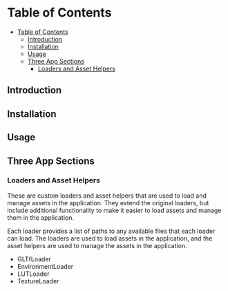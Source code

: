 # Table of Contents

- [Table of Contents](#table-of-contents)
  - [Introduction](#introduction)
  - [Installation](#installation)
  - [Usage](#usage)
  - [Three App Sections](#three-app-sections)
    - [Loaders and Asset Helpers](#loaders-and-asset-helpers)

## Introduction

## Installation

## Usage

## Three App Sections

### Loaders and Asset Helpers

These are custom loaders and asset helpers that are used to load and manage assets in the application. They extend the original loaders, but include additional functionality to make it easier to load assets and manage them in the application.

Each loader provides a list of paths to any available files that each loader can load. The loaders are used to load assets in the application, and the asset helpers are used to manage the assets in the application.

- GLTfLoader
- EnvironmentLoader
- LUTLoader
- TextureLoader
